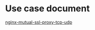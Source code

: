 # Use case document
[nginx-mutual-ssl-proxy-tcp-udp](https://github.com/hardenedlinux/Debian-GNU-Linux-Profiles/blob/master/docs/tls/nginx-mutual-ssl-proxy-tcp-udp.md)  



